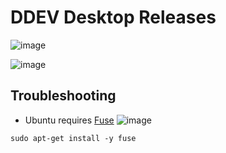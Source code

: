 # DDEV Desktop Releases

![image](https://github.com/user-attachments/assets/578d6a11-4d6a-4b38-a6bb-ce7b39503ee5)

![image](https://github.com/user-attachments/assets/f6b65018-3b1e-402c-9d03-433b63e7f862)

## Troubleshooting
- Ubuntu requires [Fuse]([url](https://github.com/appimage/appimagekit/wiki/fuse))
  ![image](https://github.com/user-attachments/assets/c5b979e3-5827-406b-8966-a63a5e0b2700)

```
sudo apt-get install -y fuse
```
